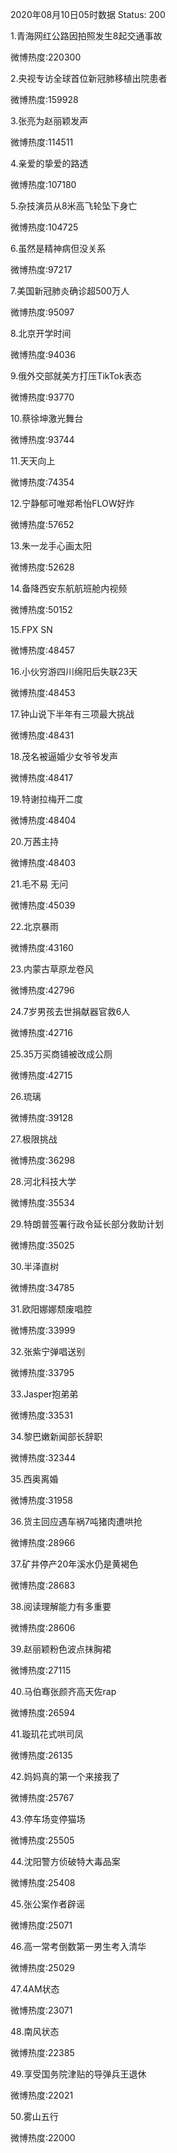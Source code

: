 2020年08月10日05时数据
Status: 200

1.青海网红公路因拍照发生8起交通事故

微博热度:220300

2.央视专访全球首位新冠肺移植出院患者

微博热度:159928

3.张亮为赵丽颖发声

微博热度:114511

4.亲爱的挚爱的路透

微博热度:107180

5.杂技演员从8米高飞轮坠下身亡

微博热度:104725

6.虽然是精神病但没关系

微博热度:97217

7.美国新冠肺炎确诊超500万人

微博热度:95097

8.北京开学时间

微博热度:94036

9.俄外交部就美方打压TikTok表态

微博热度:93770

10.蔡徐坤激光舞台

微博热度:93744

11.天天向上

微博热度:74354

12.宁静郁可唯郑希怡FLOW好炸

微博热度:57652

13.朱一龙手心画太阳

微博热度:52628

14.备降西安东航航班舱内视频

微博热度:50152

15.FPX SN

微博热度:48457

16.小伙穷游四川绵阳后失联23天

微博热度:48453

17.钟山说下半年有三项最大挑战

微博热度:48431

18.茂名被逼婚少女爷爷发声

微博热度:48417

19.特谢拉梅开二度

微博热度:48404

20.万茜主持

微博热度:48403

21.毛不易 无问

微博热度:45039

22.北京暴雨

微博热度:43160

23.内蒙古草原龙卷风

微博热度:42796

24.7岁男孩去世捐献器官救6人

微博热度:42716

25.35万买商铺被改成公厕

微博热度:42715

26.琉璃

微博热度:39128

27.极限挑战

微博热度:36298

28.河北科技大学

微博热度:35534

29.特朗普签署行政令延长部分救助计划

微博热度:35025

30.半泽直树

微博热度:34785

31.欧阳娜娜颓废唱腔

微博热度:33999

32.张紫宁弹唱送别

微博热度:33795

33.Jasper抱弟弟

微博热度:33531

34.黎巴嫩新闻部长辞职

微博热度:32344

35.西奥离婚

微博热度:31958

36.货主回应遇车祸7吨猪肉遭哄抢

微博热度:28966

37.矿井停产20年溪水仍是黄褐色

微博热度:28683

38.阅读理解能力有多重要

微博热度:28606

39.赵丽颖粉色波点抹胸裙

微博热度:27115

40.马伯骞张颜齐高天佐rap

微博热度:26594

41.璇玑花式哄司凤

微博热度:26135

42.妈妈真的第一个来接我了

微博热度:25767

43.停车场变停猫场

微博热度:25505

44.沈阳警方侦破特大毒品案

微博热度:25408

45.张公案作者辟谣

微博热度:25071

46.高一常考倒数第一男生考入清华

微博热度:25029

47.4AM状态

微博热度:23071

48.南风状态

微博热度:22385

49.享受国务院津贴的导弹兵王退休

微博热度:22021

50.雾山五行

微博热度:22000

